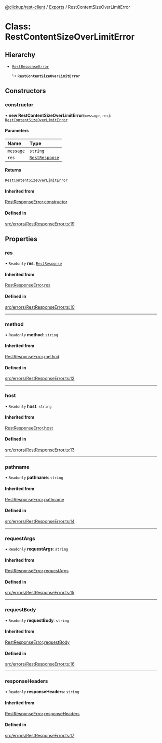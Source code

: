 [@clickup/rest-client](../README.md) / [Exports](../modules.md) / RestContentSizeOverLimitError

# Class: RestContentSizeOverLimitError

## Hierarchy

- [`RestResponseError`](RestResponseError.md)

  ↳ **`RestContentSizeOverLimitError`**

## Constructors

### constructor

• **new RestContentSizeOverLimitError**(`message`, `res`): [`RestContentSizeOverLimitError`](RestContentSizeOverLimitError.md)

#### Parameters

| Name | Type |
| :------ | :------ |
| `message` | `string` |
| `res` | [`RestResponse`](RestResponse.md) |

#### Returns

[`RestContentSizeOverLimitError`](RestContentSizeOverLimitError.md)

#### Inherited from

[RestResponseError](RestResponseError.md).[constructor](RestResponseError.md#constructor)

#### Defined in

[src/errors/RestResponseError.ts:19](https://github.com/clickup/rest-client/blob/master/src/errors/RestResponseError.ts#L19)

## Properties

### res

• `Readonly` **res**: [`RestResponse`](RestResponse.md)

#### Inherited from

[RestResponseError](RestResponseError.md).[res](RestResponseError.md#res)

#### Defined in

[src/errors/RestResponseError.ts:10](https://github.com/clickup/rest-client/blob/master/src/errors/RestResponseError.ts#L10)

___

### method

• `Readonly` **method**: `string`

#### Inherited from

[RestResponseError](RestResponseError.md).[method](RestResponseError.md#method)

#### Defined in

[src/errors/RestResponseError.ts:12](https://github.com/clickup/rest-client/blob/master/src/errors/RestResponseError.ts#L12)

___

### host

• `Readonly` **host**: `string`

#### Inherited from

[RestResponseError](RestResponseError.md).[host](RestResponseError.md#host)

#### Defined in

[src/errors/RestResponseError.ts:13](https://github.com/clickup/rest-client/blob/master/src/errors/RestResponseError.ts#L13)

___

### pathname

• `Readonly` **pathname**: `string`

#### Inherited from

[RestResponseError](RestResponseError.md).[pathname](RestResponseError.md#pathname)

#### Defined in

[src/errors/RestResponseError.ts:14](https://github.com/clickup/rest-client/blob/master/src/errors/RestResponseError.ts#L14)

___

### requestArgs

• `Readonly` **requestArgs**: `string`

#### Inherited from

[RestResponseError](RestResponseError.md).[requestArgs](RestResponseError.md#requestargs)

#### Defined in

[src/errors/RestResponseError.ts:15](https://github.com/clickup/rest-client/blob/master/src/errors/RestResponseError.ts#L15)

___

### requestBody

• `Readonly` **requestBody**: `string`

#### Inherited from

[RestResponseError](RestResponseError.md).[requestBody](RestResponseError.md#requestbody)

#### Defined in

[src/errors/RestResponseError.ts:16](https://github.com/clickup/rest-client/blob/master/src/errors/RestResponseError.ts#L16)

___

### responseHeaders

• `Readonly` **responseHeaders**: `string`

#### Inherited from

[RestResponseError](RestResponseError.md).[responseHeaders](RestResponseError.md#responseheaders)

#### Defined in

[src/errors/RestResponseError.ts:17](https://github.com/clickup/rest-client/blob/master/src/errors/RestResponseError.ts#L17)
